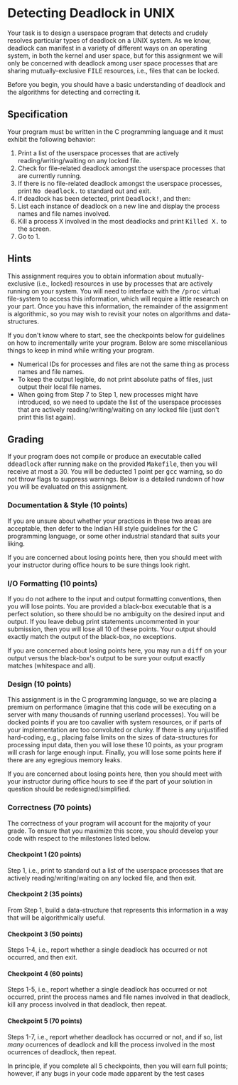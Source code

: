 # Detecting Deadlock in UNIX
Your task is to design a userspace program that detects and crudely resolves particular types of deadlock on a UNIX system. As we know, deadlock can manifest in a variety of different ways on an operating system, in both the kernel and user space, but for this assignment we will only be concerned with deadlock among user space processes that are sharing mutually-exclusive <tt>FILE</tt> resources, i.e., files that can be locked.

Before you begin, you should have a basic understanding of deadlock and the algorithms for detecting and correcting it.

## Specification

Your program must be written in the C programming language and it must exhibit the following behavior:

1. Print a list of the userspace processes that are actively reading/writing/waiting on any locked file.
2. Check for file-related deadlock amongst the userspace processes that are currently running.
3. If there is no file-related deadlock amongst the userspace processes, print <tt>No deadlock.</tt> to standard out and exit. 
4. If deadlock has been detected, print <tt>Deadlock!</tt>, and then:
5. List each instance of deadlock on a new line and display the process names and file names involved.
6. Kill a process X involved in the most deadlocks and print <tt>Killed X.</tt> to the screen. 
7. Go to 1.

## Hints

This assignment requires you to obtain information about mutually-exclusive (i.e., locked) resources in use by processes that are actively running on your system. You will need to interface with the <tt>/proc</tt> virtual file-system to access this information, which will require a little research on your part. 
Once you have this information, the remainder of the assignment is algorithmic, so you may wish to revisit your notes on algorithms and data-structures. 

If you don't know where to start, see the checkpoints below for guidelines on how to incrementally write your program. Below are some miscellanious things to keep in mind while writing your program.

* Numerical IDs for processes and files are not the same thing as process names and file names.
* To keep the output legible, do not print absolute paths of files, just output their local file names.
* When going from Step 7 to Step 1, new processes might have introduced, so we need to update the list of the userspace processes that are actively reading/writing/waiting on any locked file (just don't print this list again).

## Grading

If your program does not compile or produce an executable called <tt>ddeadlock</tt> after running <tt>make</tt> on the provided <tt>Makefile</tt>, then you will receive at most a 30. You will be deducted 1 point per <tt>gcc</tt> warning, so do not throw flags to suppress warnings. Below is a detailed rundown of how you will be evaluated on this assignment.

### Documentation & Style (10 points)

If you are unsure about whether your practices in these two areas are acceptable, then defer to the Indian Hill style guidelines for the C programming language, or some other industrial standard that suits your liking.

If you are concerned about losing points here, then you should meet with your instructor during office hours to be sure things look right.

### I/O Formatting (10 points)

If you do not adhere to the input and output formatting conventions, then you will lose points. You are provided a black-box executable that is a perfect solution, so there should be no ambiguity on the desired input and output.  If you leave debug print statements uncommented in your submission, then you will lose all 10 of these points. Your output should exactly match the output of the black-box, no exceptions.

If you are concerned about losing points here, you may run a <tt>diff</tt> on your output versus the black-box's output to be sure your output exactly matches (whitespace and all).

### Design (10 points)

This assignment is in the C programming language, so we are placing a premium on performance (imagine that this code will be executing on a server with many thousands of running userland processes). You will be docked points if you are too cavalier with system resources, or if parts of your implementation are too convoluted or clunky. If there is any unjustified hard-coding, e.g., placing false limits on the sizes of data-structures for processing input data, then you will lose these 10 points, as your program will crash for large enough input. Finally, you will lose some points here if there are any egregious memory leaks.

If you are concerned about losing points here, then you should meet with your instructor during office hours to see if the part of your solution in question should be redesigned/simplified. 

### Correctness (70 points)

The correctness of your program will account for the majority of your grade. To ensure that you maximize this score, you should develop your code with respect to the milestones listed below.

#### Checkpoint 1 (20 points) 

Step 1, i.e., print to standard out a list of the userspace processes that are actively reading/writing/waiting on any locked file, and then exit.

#### Checkpoint 2 (35 points) 

From Step 1, build a data-structure that represents this information in a way that will be algorithmically useful.

#### Checkpoint 3 (50 points) 

Steps 1-4, i.e., report whether a single deadlock has occurred or not occurred, and then exit.

#### Checkpoint 4 (60 points) 

Steps 1-5, i.e., report whether a single deadlock has occurred or not occurred, print the process names and file names involved in that deadlock, kill any process involved in that deadlock, then repeat.

#### Checkpoint 5 (70 points)

Steps 1-7, i.e., report whether deadlock has occurred or not, and if so, list <i>many</i> ocurrences of deadlock and kill the process involved in the most ocurrences of deadlock, then repeat.

In principle, if you complete all 5 checkpoints, then you will earn full points; however, if any bugs in your code made apparent by the test cases
